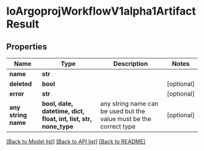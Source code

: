 # IoArgoprojWorkflowV1alpha1ArtifactResult


## Properties
Name | Type | Description | Notes
------------ | ------------- | ------------- | -------------
**name** | **str** |  | 
**deleted** | **bool** |  | [optional] 
**error** | **str** |  | [optional] 
**any string name** | **bool, date, datetime, dict, float, int, list, str, none_type** | any string name can be used but the value must be the correct type | [optional]

[[Back to Model list]](../README.md#documentation-for-models) [[Back to API list]](../README.md#documentation-for-api-endpoints) [[Back to README]](../README.md)


